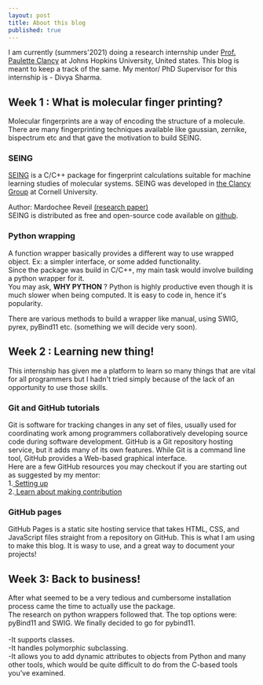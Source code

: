 ```yaml
---
layout: post
title: About this blog
published: true
---
```

I am currently (summers'2021) doing a research internship under <a href="https://clancygroup.wse.jhu.edu/">Prof. Paulette Clancy</a> at Johns Hopkins University, United states. This blog is meant to keep a track of the same. My mentor/ PhD Supervisor for this internship is - Divya Sharma.

## Week 1 : What is molecular finger printing?
Molecular fingerprints are a way of encoding the structure of a molecule. There are many fingerprinting techniques available like gaussian, zernike, bispectrum etc and that gave the motivation to build SEING. 
### SEING
<a href="https://seing.readthedocs.io"> SEING</a> is a C/C++ package for fingerprint calculations suitable for machine learning studies of molecular systems. SEING was developed in <a href="http://clancygroup.cbe.cornell.edu/" >the Clancy Group</a> at Cornell University.

Author: Mardochee Reveil <a href="https://pubs.rsc.org/en/content/articlelanding/2018/me/c8me00003d#!divAbstract">(research paper)</a> <br>
SEING is distributed as free and open-source code available on <a href="https://github.com/mreveil/seing">github</a>. 

### Python wrapping
A function wrapper basically provides a different way to use wrapped object. Ex: a simpler interface, or some added functionality.<br>
Since the package was build in C/C++, my main task would involve building a python wrapper for it.<br>
You may ask, **WHY PYTHON** ? Python is highly productive even though it is much slower when being computed. It is easy to code in, hence it's popularity.

There are various methods to build a wrapper like manual, using SWIG, pyrex, pyBind11 etc. (something we will decide very soon).


## Week 2 : Learning new thing!
This internship has given me a platform to learn so many things that are vital for all programmers but I hadn't tried simply because of the lack of an opportunity to use those skills.
### Git and GitHub tutorials
Git is software for tracking changes in any set of files, usually used for coordinating work among programmers collaboratively developing source code during software development. GitHub is a Git repository hosting service, but it adds many of its own features. While Git is a command line tool, GitHub provides a Web-based graphical interface. <br>
Here are a few GitHub resources you may checkout if you are starting out as suggested by my mentor: <br>
1.<a href="https://docs.github.com/en/get-started/quickstart/set-up-git"> Setting up</a> <br>
2.<a href="https://github.com/firstcontributions/first-contributions:"> Learn about making contribution</a>
### GitHub pages
GitHub Pages is a static site hosting service that takes HTML, CSS, and JavaScript files straight from a repository on GitHub. This is what I am using to make this blog. It is wasy to use, and a great way to document your projects!
## Week 3: Back to business!
After what seemed to be a very tedious and cumbersome installation process came the time to actually use the package.<br> 
The research on python wrappers followed that. The top options were: pyBind11 and SWIG.
We finally decided to go for pybind11.<br>  
-It supports classes.<br> 
-It handles polymorphic subclassing.<br> 
-It allows you to add dynamic attributes to objects from Python and many other tools, which would be quite difficult to do from the C-based tools you’ve examined.<br> 



